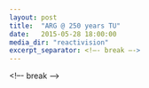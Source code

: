 ```yaml
---
layout: post
title:  "ARG @ 250 years TU"
date:   2015-05-28 18:00:00
media_dir: "reactivision"
excerpt_separator: <!–- break –->
---
```


<!–- break –->
